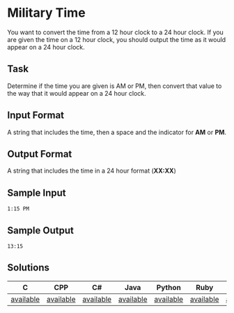 # Military Time  
 
You want to convert the time from a 12 hour clock to a 24 hour clock. If you are given the time on a 12 hour clock, you should output the time as it would appear on a 24 hour clock.   
 
## Task
Determine if the time you are given is AM or PM, then convert that value to the way that it would appear on a 24 hour clock. 
 
## Input Format
A string that includes the time, then a space and the indicator for **AM** or **PM**. 
 
## Output Format 
A string that includes the time in a 24 hour format (**XX:XX**) 
 
## Sample Input

```
1:15 PM 
```
## Sample Output

```
13:15
```

## Solutions
 C | CPP | C# | Java | Python | Ruby | Swift
---|---- |----|------|--------|------|------
[available](/sololearn/GothamCity/GothamCity.c) | [available](/sololearn/GothamCity/GothamCity.cpp) | [available](/sololearn/GothamCity/GothamCity.cs) | [available](/sololearn/GothamCity/GothamCity.java) | [available](/sololearn/GothamCity/GothamCity.py) | [available](/sololearn/GothamCity/GothamCity.rb) | [available](/sololearn/GothamCity/GothamCity.swift)